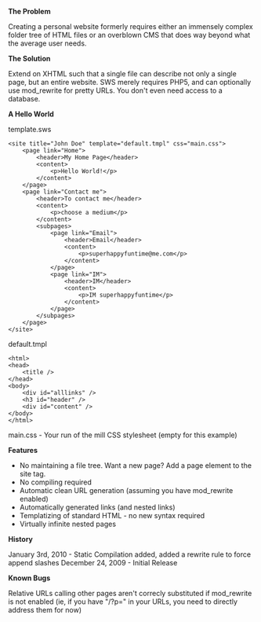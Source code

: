 **The Problem**

Creating a personal website formerly requires either an immensely complex folder tree of HTML files or an overblown CMS that does way beyond what the average user needs.

**The Solution**

Extend on XHTML such that a single file can describe not only a single page, but an entire website. SWS merely requires PHP5, and can optionally use mod_rewrite for pretty URLs. You don't even need access to a database.

**A Hello World**

template.sws

    <site title="John Doe" template="default.tmpl" css="main.css">
        <page link="Home">
            <header>My Home Page</header>
            <content>
                <p>Hello World!</p>
            </content>
        </page>
        <page link="Contact me">
            <header>To contact me</header>
            <content>
                <p>choose a medium</p>
            </content>
            <subpages>
                <page link="Email">
                    <header>Email</header>
                    <content>
                        <p>superhappyfuntime@me.com</p>
                    </content>
                </page>
                <page link="IM">
                    <header>IM</header>
                    <content>
                        <p>IM superhappyfuntime</p>
                    </content>
                </page>
            </subpages>
        </page>
    </site>

default.tmpl

    <html>
    <head>
        <title />
    </head>
    <body>
        <div id="alllinks" />
        <h3 id="header" />
        <div id="content" />
    </body>
    </html>

main.css - Your run of the mill CSS stylesheet (empty for this example)

**Features**

- No maintaining a file tree. Want a new page? Add a page element to the site tag.
- No compiling required
- Automatic clean URL generation (assuming you have mod_rewrite enabled)
- Automatically generated links (and nested links)
- Templatizing of standard HTML - no new syntax required
- Virtually infinite nested pages

**History**

January 3rd, 2010 - Static Compilation added, added a rewrite rule to force append slashes
December 24, 2009 - Initial Release

**Known Bugs**

Relative URLs calling other pages aren't correcly substituted if mod_rewrite is not enabled (ie, if you have "/?p=" in your URLs, you need to directly address them for now)
